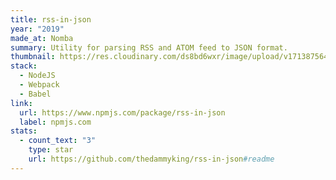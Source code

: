 ```yaml
---
title: rss-in-json
year: "2019"
made_at: Nomba
summary: Utility for parsing RSS and ATOM feed to JSON format.
thumbnail: https://res.cloudinary.com/ds8bd6wxr/image/upload/v1713875648/my-portfolio/Screenshot_2024-04-23_at_13.33.46_fqbwth.png
stack:
  - NodeJS
  - Webpack
  - Babel
link:
  url: https://www.npmjs.com/package/rss-in-json
  label: npmjs.com
stats:
  - count_text: "3"
    type: star
    url: https://github.com/thedammyking/rss-in-json#readme
---
```

